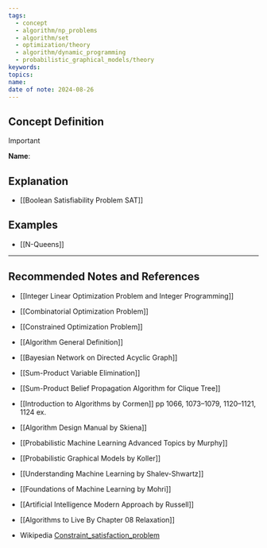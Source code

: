 ```yaml
---
tags:
  - concept
  - algorithm/np_problems
  - algorithm/set
  - optimization/theory
  - algorithm/dynamic_programming
  - probabilistic_graphical_models/theory
keywords: 
topics: 
name: 
date of note: 2024-08-26
---
```


## Concept Definition

>[!important]
>**Name**: 



## Explanation



- [[Boolean Satisfiability Problem SAT]]


## Examples

- [[N-Queens]]


-----------
##  Recommended Notes and References


- [[Integer Linear Optimization Problem and Integer Programming]]
- [[Combinatorial Optimization Problem]]
- [[Constrained Optimization Problem]]
- [[Algorithm General Definition]]


- [[Bayesian Network on Directed Acyclic Graph]]
- [[Sum-Product Variable Elimination]]
- [[Sum-Product Belief Propagation Algorithm for Clique Tree]]


- [[Introduction to Algorithms by Cormen]] pp 1066, 1073–1079, 1120–1121, 1124 ex.
- [[Algorithm Design Manual by Skiena]]
- [[Probabilistic Machine Learning Advanced Topics by Murphy]]
- [[Probabilistic Graphical Models by Koller]]
- [[Understanding Machine Learning by Shalev-Shwartz]]
- [[Foundations of Machine Learning by Mohri]]
- [[Artificial Intelligence Modern Approach by Russell]]


- [[Algorithms to Live By Chapter 08 Relaxation]]
- Wikipedia [Constraint_satisfaction_problem](https://en.wikipedia.org/wiki/Constraint_satisfaction_problem)
